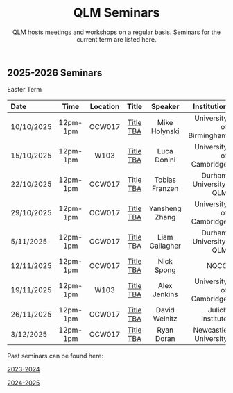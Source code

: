 ﻿---
layout: page
title: QLM Seminars
subtitle: QLM hosts meetings and workshops on a regular basis. Seminars for the current term are listed here.
---
 
## 2025-2026 Seminars

Easter Term

|Date  |Time |Location  |Title   |Speaker    |Institution    |
|:---  | :----: | :----:  | :--------:      | :------:      |           --: |
|10/10/2025|12pm-1pm|OCW017|<a href="/events/seminars/abstracts/2025 Summer/Mike Holynski">Title TBA</a>|Mike Holynski |University of Birmingham |
|15/10/2025|12pm-1pm|W103|<a href="/events/seminars/abstracts/2025 Summer/Luca Donini"> Title TBA </a>|Luca Donini |University of Cambridge |
|22/10/2025|12pm-1pm|OCW017|<a href="/events/seminars/abstracts/2025 Summer/Tobias Franzen"> Title TBA </a>|Tobias Franzen |Durham University, QLM |
|29/10/2025|12pm-1pm|OCW017|<a href="/events/seminars/abstracts/2025 Summer/Yansheng Zhang"> Title TBA </a>|Yansheng Zhang |University of Cambridge|
|5/11/2025|12pm-1pm|OCW017|<a href="/events/seminars/abstracts/2025 Summer/Liam Gallagher"> Title TBA </a>|Liam Gallagher |Durham University, QLM|
|12/11/2025|12pm-1pm|OCW017|<a href="/events/seminars/abstracts/2025 Summer/Nick Spong"> Title TBA </a>|Nick Spong |NQCC|
|19/11/2025|12pm-1pm|W103|<a href="/events/seminars/abstracts/2025 Summer/Alex Jenkins"> Title TBA </a>|Alex Jenkins |University of Cambridge|
|26/11/2025|12pm-1pm|OCW017|<a href="/events/seminars/abstracts/2025 Summer/David Welnitz"> Title TBA </a>|David Welnitz |Julich Institute|
|3/12/2025|12pm-1pm|OCW017|<a href="/events/seminars/abstracts/2025 Summer/Ryan Doran"> Title TBA </a>|Ryan Doran |Newcastle University|


Past seminars can be found here: 

<a href="/events/seminars_past_2324"> 2023-2024 </a>

<a href="/events/seminars_past_2425"> 2024-2025 </a>




